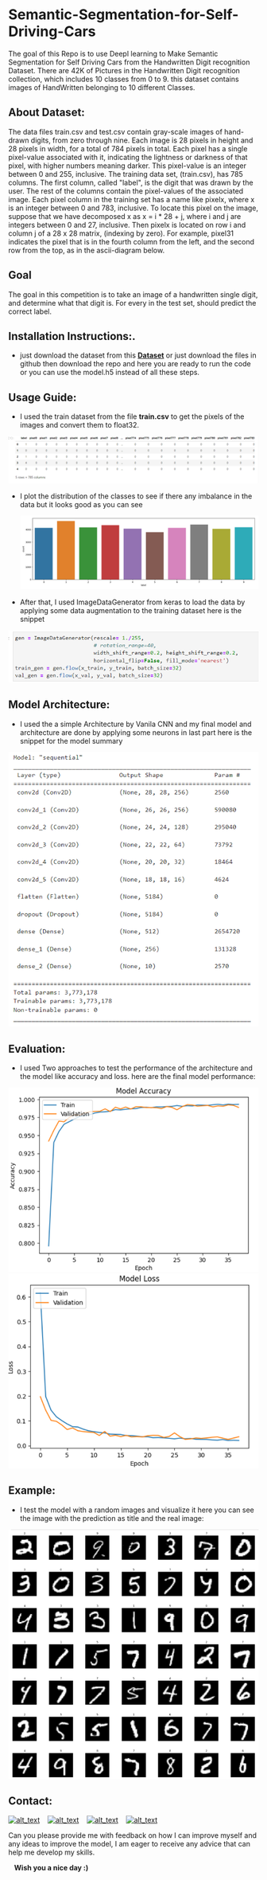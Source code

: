 # Semantic-Segmentation-for-Self-Driving-Cars

The goal of this Repo is to use Deepl learning to Make Semantic Segmentation for Self Driving Cars from the Handwritten Digit recognition Dataset. There are 42K of Pictures in the Handwritten Digit recognition collection, which includes 10 classes from 0 to 9. 
this dataset contains images of HandWritten belonging to 10 different Classes.

## About Dataset:
The data files train.csv and test.csv contain gray-scale images of hand-drawn digits, from zero through nine.
Each image is 28 pixels in height and 28 pixels in width, for a total of 784 pixels in total. Each pixel has a single pixel-value associated with it, indicating the lightness or darkness of that pixel, with higher numbers meaning darker. This pixel-value is an integer between 0 and 255, inclusive.
The training data set, (train.csv), has 785 columns. The first column, called "label", is the digit that was drawn by the user. The rest of the columns contain the pixel-values of the associated image.
Each pixel column in the training set has a name like pixelx, where x is an integer between 0 and 783, inclusive. To locate this pixel on the image, suppose that we have decomposed x as x = i * 28 + j, where i and j are integers between 0 and 27, inclusive. Then pixelx is located on row i and column j of a 28 x 28 matrix, (indexing by zero).
For example, pixel31 indicates the pixel that is in the fourth column from the left, and the second row from the top, as in the ascii-diagram below.

## Goal
The goal in this competition is to take an image of a handwritten single digit, and determine what that digit is.
For every in the test set, should predict the correct label.

## Installation Instructions:.
- just download the dataset from this **[Dataset](https://www.kaggle.com/competitions/digit-recognizer/data)** or just download the files in github then download the repo and here you are ready to run the code or you can use the model.h5 instead of all these steps.

## Usage Guide:
- I used the train dataset from the file **train.csv** to get the pixels of the images and convert them to float32.
  
 ![dataframe](https://github.com/Bassem-2000/Handwritten-Digit-recognition/blob/main/Digits/dataset.png?raw=true)

- I plot the distribution of the classes to see if there any imbalance in the data but it looks good as you can see

   ![Dist](https://github.com/Bassem-2000/Handwritten-Digit-recognition/blob/main/Digits/dist.png?raw=true)
 
- After that, I used ImageDataGenerator from keras to load the data by applying some data augmentation to the training dataset here is the snippet
  
 ![ImageDataGenerator](https://github.com/Bassem-2000/Handwritten-Digit-recognition/blob/main/Digits/Imagedatagenrator0.png?raw=true)

## Model Architecture:
- I used the a simple Architecture by Vanila CNN and my  final model and architecture are done by applying some neurons in last part here is the snippet for the model summary
  
 ![Architecture](https://github.com/Bassem-2000/Handwritten-Digit-recognition/blob/main/Digits/Summary.png?raw=true)


## Evaluation:
- I used Two approaches to test the performance of the architecture and the model like accuracy and loss. here are the final model performance:
  
 ![Accuracy](https://github.com/Bassem-2000/Handwritten-Digit-recognition/blob/main/Digits/accu.png?raw=true)
 ![Loss](https://github.com/Bassem-2000/Handwritten-Digit-recognition/blob/main/Digits/LOSSSS.png?raw=true)


## Example:
- I test the model with a random images and visualize it here you can see the image with the prediction as title and the real image:

 ![Example](https://github.com/Bassem-2000/Handwritten-Digit-recognition/blob/main/Digits/exa.png?raw=true)


## Contact:

[<img alt="alt_text" width="30px" src="https://cdn2.iconfinder.com/data/icons/social-media-2285/512/1_Whatsapp2_colored_svg-512.png" />](https://wa.me/+201006491306)
&nbsp;&nbsp;
[<img alt="alt_text" width="30px" src="https://cdn2.iconfinder.com/data/icons/social-media-2285/512/1_Linkedin_unofficial_colored_svg-512.png" />](https://www.linkedin.com/in/bassem-ahmed-ahmed/)
&nbsp;&nbsp;
[<img alt="alt_text" width="30px" src="https://cdn4.iconfinder.com/data/icons/social-media-logos-6/512/112-gmail_email_mail-256.png" />](mailto:bassemahmed.am@gmail.com)
&nbsp;&nbsp;
[<img alt="alt_text" width="30px" src="https://cdn2.iconfinder.com/data/icons/social-media-2285/512/1_Facebook2_colored_svg-512.png" />](https://www.facebook.com/bassem.ahmed.7712/)

Can you please provide me with feedback on how I can improve myself and any ideas to improve the model, I am eager to receive any advice that can help me develop my skills.

&nbsp;&nbsp;
**Wish you a nice day :)**
